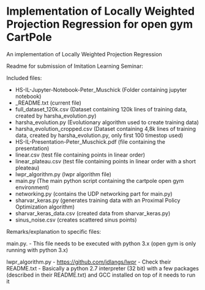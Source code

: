 # Implementation of Locally Weighted Projection Regression for open gym CartPole

An implementation of Locally Weighted Projection Regression

Readme for submission of Imitation Learning Seminar:

Included files:
* HS-IL-Jupyter-Notebook-Peter_Muschick 	(Folder containing jupyter notebook)
* _README.txt 							(current file)
* full_dataset_120k.csv 					(Dataset containing 120k lines of training data, created by harsha_evolution.py)
* harsha_evolution.py 					(Evolutionary algorithm used to create training data)
* harsha_evolution_cropped.csv 			(Dataset containing 4,8k lines of training data, created by harsha_evolution.py, only first 100 timestop used)
* HS-IL-Presentation-Peter_Muschick.pdf	(file containing the presentation)
* linear.csv								(test file containing points in linear order)
* linear_plateau.csv						(test file containing points in linear order with a short pleateau)
* lwpr_algorithm.py						(lwpr algorithm file)
* main.py									(The main python script containing the cartpole open gym environment)
* networking.py							(contains the UDP networking part for main.py)
* sharvar_keras.py						(generates training data with an Proximal Policy Optimization algorithm)
* sharvar_keras_data.csv					(created data from sharvar_keras.py)
* sinus_noise.csv							(creates scattered sinus points)

Remarks/explanation to specific files:

main.py.
	- This file needs to be executed with python 3.x (open gym is only running with python 3.x)

lwpr_algorithm.py
	- https://github.com/jdlangs/lwpr
	- Check their README.txt
	- Basically a python 2.7 interpreter (32 bit) with a few packages (described in their README.txt) and GCC installed on top of it needs to run it
